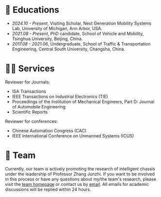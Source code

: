
# 📖 Educations
- *2024.10 - Present*, Visiting Scholar, Next Generation Mobility Systems Lab, University of Michigan, Ann Arbor, USA.
- *2021.08 - Present*, PhD candidate, School of Vehicle and Mobility, Tsinghua University, Beijing, China.
- *2017.08 - 2021.06*, Undergraduate, School of Traffic & Transportation Engineering, Central South University, Changsha, China.

# 🧑‍🎨 Services
Reviewer for Journals:
  -  ISA Transactions
  -  IEEE Transactions on Industrial Electronics (TIE)
  -  Proceedings of the Institution of Mechanical Engineers, Part D: Journal of Automobile Engineering
  -  Scientific Reports

Reviewer for conferences:
   - Chinese Automation Congress (CAC)
   - IEEE International Conference on Unmanned Systems (ICUS)

# 🤔 Team
Currently, our team is actively promoting the research of intelligent chassis under the leadership of Professor Zhang Junzhi. If you want to be involved in this process or have any questions about my/the team's research, please visit the [team homepage](sean-shiyuez/ichassis-team.github.io) or contact us by [email](mailto:Stary132@163.com?subject=咨询&body=您好，我想咨询以下问题：).
All emails for academic discussions will be replied within 24 hours.
